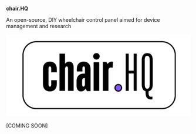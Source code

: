 **chair.HQ**

An open-source, DIY wheelchair control panel aimed for device management and research

![chairHQ_Logo](/assets/images/chairHQ-logo.png)

[COMING SOON]
